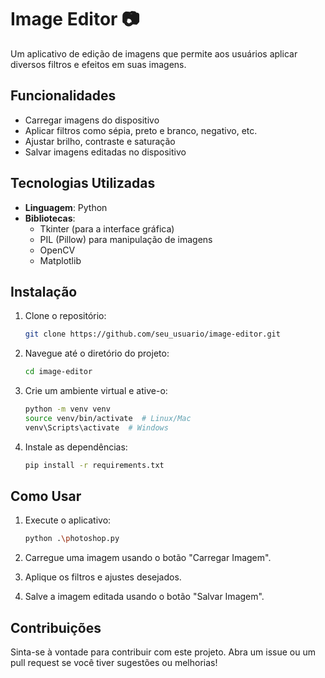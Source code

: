 # Image Editor 📷

Um aplicativo de edição de imagens que permite aos usuários aplicar diversos filtros e efeitos em suas imagens.

## Funcionalidades

- Carregar imagens do dispositivo
- Aplicar filtros como sépia, preto e branco, negativo, etc.
- Ajustar brilho, contraste e saturação
- Salvar imagens editadas no dispositivo

## Tecnologias Utilizadas

- **Linguagem**: Python
- **Bibliotecas**: 
  - Tkinter (para a interface gráfica)
  - PIL (Pillow) para manipulação de imagens
  - OpenCV
  - Matplotlib

## Instalação

1. Clone o repositório:
   ```bash
   git clone https://github.com/seu_usuario/image-editor.git
   ```

2. Navegue até o diretório do projeto:
   ```bash
   cd image-editor
   ```

3. Crie um ambiente virtual e ative-o:
   ```bash
   python -m venv venv
   source venv/bin/activate  # Linux/Mac
   venv\Scripts\activate  # Windows
   ```

4. Instale as dependências:
   ```bash
   pip install -r requirements.txt
   ```

## Como Usar

1. Execute o aplicativo:
   ```bash
   python .\photoshop.py 
   ```

2. Carregue uma imagem usando o botão "Carregar Imagem".
3. Aplique os filtros e ajustes desejados.
4. Salve a imagem editada usando o botão "Salvar Imagem".

## Contribuições

Sinta-se à vontade para contribuir com este projeto. Abra um issue ou um pull request se você tiver sugestões ou melhorias!
